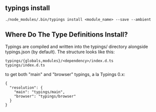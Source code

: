 typings install
---
```shell
./node_modules/.bin/typings install <module_name> --save --ambient
```
Where Do The Type Definitions Install?
---
Typings are compiled and written into the typings/ directory alongside typings.json (by default). The structure looks like this:
```
typings/{globals,modules}/<dependency>/index.d.ts
typings/index.d.ts
```
to get both "main" and "browser" typings, a la Typings 0.x:
```
{
  "resolution": {
    "main": "typings/main",
    "browser": "typings/browser"
  }
}
```
